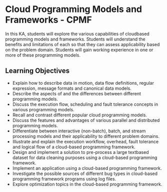 # Cloud Programming Models and Frameworks - CPMF

In this KA, students will explore the various capabilities of cloudbased programming models and frameworks. Students will understand the benefits and limitations of each so that they can assess
applicability based on the problem domain. Students will gain working experience in one or more of these programming models.

## Learning Objectives
* Explain how to describe data in motion, data flow definitions, regular expression, message formats and canonical
data models.
* Describe the aspects of and the differences between different
programming models.
* Discuss the execution flow, scheduling and fault tolerance
concepts in various programming models.
* Recall and contrast different popular cloud programming
models.
* Discuss the features and advantages of various parallel and
distributed programming models.
* Differentiate between interactive (non-batch), batch, and
stream processing models and their applicability to different
problem domains.
* Illustrate and explain the execution workflow, overhead, fault
tolerance and logical flow of a cloud-based programming
framework.
* Design and implement a solution to pre-process a large textbased dataset for data cleaning purposes using a cloud-based
programming framework.
* Implement an application using a cloud-based programming
framework.
* Investigate the possible sources of different bug types in
cloud-based programming framework programs using log
files.
* Explore optimization topics in the cloud-based programming
framework.
